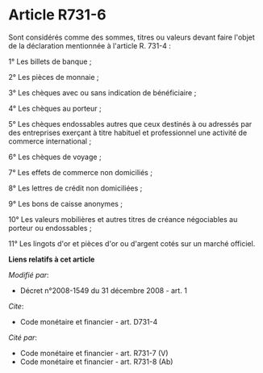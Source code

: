 # Article R731-6

Sont considérés comme des sommes, titres ou valeurs devant faire l'objet de la déclaration mentionnée à l'article R. 731-4 : 

1° Les billets de banque ; 

2° Les pièces de monnaie ; 

3° Les chèques avec ou sans indication de bénéficiaire ; 

4° Les chèques au porteur ; 

5° Les chèques endossables autres que ceux destinés à ou adressés par des entreprises exerçant à titre habituel et
professionnel une activité de commerce international ; 

6° Les chèques de voyage ; 

7° Les effets de commerce non domiciliés ; 

8° Les lettres de crédit non domiciliées ; 

9° Les bons de caisse anonymes ; 

10° Les valeurs mobilières et autres titres de créance négociables au porteur ou endossables ; 

11° Les lingots d'or et pièces d'or ou d'argent cotés sur un marché officiel.

**Liens relatifs à cet article**

_Modifié par_:

  - Décret n°2008-1549 du 31 décembre 2008 - art. 1

_Cite_:

  - Code monétaire et financier - art. D731-4

_Cité par_:

  - Code monétaire et financier - art. R731-7 (V)
  - Code monétaire et financier - art. R731-8 (Ab)
